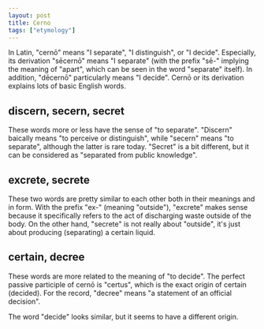 ```yaml
---
layout: post
title: Cerno
tags: ["etymology"]
---
```


In Latin, "cernō" means "I separate", "I distinguish", or "I decide".
Especially, its derivation "sēcernō" means "I separate" (with the prefix "sē-" implying the meaning of "apart", which can be seen in the word "separate" itself).
In addition, "dēcernō" particularly means "I decide".
Cernō or its derivation explains lots of basic English words.

## discern, secern, secret
These words more or less have the sense of "to separate".
"Discern" baically means "to perceive or distinguish", while "secern" means "to separate", although the latter is rare today.
"Secret" is a bit different, but it can be considered as "separated from public knowledge".

## excrete, secrete
These two words are pretty similar to each other both in their meanings and in form.
With the prefix "ex-" (meaning "outside"), "excrete" makes sense because it specifically refers to the act of discharging waste outside of the body.
On the other hand, "secrete" is not really about "outside", it's just about producing (separating) a certain liquid.

## certain, decree
These words are more related to the meaning of "to decide".
The perfect passive participle of cernō is "certus", which is the exact origin of certain (decided).
For the record, "decree" means "a statement of an official decision".

The word "decide" looks similar, but it seems to have a different origin.
